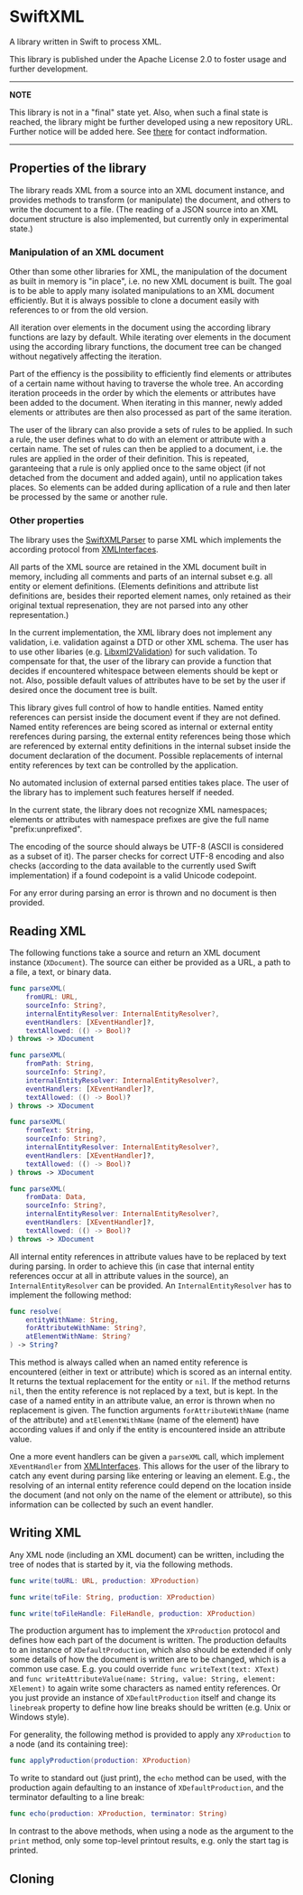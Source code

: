 # SwiftXML

A library written in Swift to process XML.

This library is published under the Apache License 2.0 to foster usage and further development.

---
**NOTE**

This library is not in a "final" state yet. Also, when such a final state is reached, the library might be further developed using a new repository URL. Further notice will be added here. See [there](https://stefanspringer.com) for contact indformation.

---

## Properties of the library

The library reads XML from a source into an XML document instance, and provides methods to transform (or manipulate) the document, and others to write the document to a file. (The reading of a JSON source into an XML document structure is also implemented, but currently only in experimental state.)

### Manipulation of an XML document

Other than some other libraries for XML, the manipulation of the document as built in memory is "in place", i.e. no new XML document is built. The goal is to be able to apply many isolated manipulations to an XML document efficiently. But it is always possible to clone a document easily with references to or from the old version.

All iteration over elements in the document using the according library functions are lazy by default. While iterating over elements in the document using the according library functions, the document tree can be changed without negatively affecting the iteration.

Part of the effiency is the possibility to efficiently find elements or attributes of a certain name without having to traverse the whole tree. An according iteration proceeds in the order by which the elements or attributes have been added to the document. When iterating in this manner, newly added elements or attributes are then also processed as part of the same iteration.

The user of the library can also provide a sets of rules to be applied. In such a rule, the user defines what to do with an element or attribute with a certain name. The set of rules can then be applied to a document, i.e. the rules are applied in the order of their definition. This is repeated, garanteeing that a rule is only applied once to the same object (if not detached from the document and added again), until no application takes places. So elements can be added during apllication of a rule and then later be processed by the same or another rule.

### Other properties

The library uses the [SwiftXMLParser](https://github.com/stefanspringer1/SwiftXMLParser) to parse XML which implements the according protocol from [XMLInterfaces](https://github.com/stefanspringer1/SwiftXMLInterfaces).

All parts of the XML source are retained in the XML document built in memory, including all comments and parts of an internal subset e.g. all entity or element definitions. (Elements definitions and attribute list definitions are, besides their reported element names, only retained as their original textual represenation, they are not parsed into any other representation.) 

In the current implementation, the XML library does not implement any validation, i.e. validation against a DTD or other XML schema. The user has to use other libaries (e.g. [Libxml2Validation](https://github.com/stefanspringer1/Libxml2Validation)) for such validation. To compensate for that, the user of the library can provide a function that decides if encountered whitespace between elements should be kept or not. Also, possible default values of attributes have to be set by the user if desired once the document tree is built.

This library gives full control of how to handle entities. Named entity references can persist inside the document event if they are not defined. Named entity references are being scored as internal or external entity rerefences during parsing, the external entity references being those which are referenced by external entity definitions in the internal subset inside the document declaration of the document. Possible replacements of internal entity references by text can be controlled by the application.

No automated inclusion of external parsed entities takes place. The user of the library has to implement such features herself if needed.

In the current state, the library does not recognize XML namespaces; elements or attributes with namespace prefixes are give the full name "prefix:unprefixed".

The encoding of the source should always be UTF-8 (ASCII is considered as a subset of it). The parser checks for correct UTF-8 encoding and also checks (according to the data available to the currently used Swift implementation) if a found codepoint is a valid Unicode codepoint.

For any error during parsing an error is thrown and no document is then provided.

## Reading XML

The following functions take a source and return an XML document instance (`XDocument`). The source can either be provided as a URL, a path to a file, a text, or binary data.

```Swift
func parseXML(
    fromURL: URL,
    sourceInfo: String?,
    internalEntityResolver: InternalEntityResolver?,
    eventHandlers: [XEventHandler]?,
    textAllowed: (() -> Bool)?
) throws -> XDocument
```

```Swift
func parseXML(
    fromPath: String,
    sourceInfo: String?,
    internalEntityResolver: InternalEntityResolver?,
    eventHandlers: [XEventHandler]?,
    textAllowed: (() -> Bool)?
) throws -> XDocument
```

```Swift
func parseXML(
    fromText: String,
    sourceInfo: String?,
    internalEntityResolver: InternalEntityResolver?,
    eventHandlers: [XEventHandler]?,
    textAllowed: (() -> Bool)?
) throws -> XDocument
```

```Swift
func parseXML(
    fromData: Data,
    sourceInfo: String?,
    internalEntityResolver: InternalEntityResolver?,
    eventHandlers: [XEventHandler]?,
    textAllowed: (() -> Bool)?
) throws -> XDocument
```

All internal entity references in attribute values have to be replaced by text during parsing. In order to achieve this (in case that internal entity references occur at all in attribute values in the source), an `InternalEntityResolver` can be provided. An `InternalEntityResolver` has to implement the following method:

```Swift
func resolve(
    entityWithName: String,
    forAttributeWithName: String?,
    atElementWithName: String?
) -> String?
```

This method is always called when an named entity reference is encountered (either in text or attribute) which is scored as an internal entity. It returns the textual replacement for the entity or `nil`. If the method returns `nil`, then the entity reference is not replaced by a text, but is kept. In the case of a named entity in an attribute value, an error is thrown when no replacement is given. The function arguments `forAttributeWithName` (name of the attribute) and `atElementWithName` (name of the element) have according values if and only if the entity is encountered inside an attribute value.

One a more event handlers can be given a `parseXML` call, which implement `XEventHandler` from [XMLInterfaces](https://github.com/stefanspringer1/SwiftXMLInterfaces). This allows for the user of the library to catch any event during parsing like entering or leaving an element. E.g., the resolving of an internal entity reference could depend on the location inside the document (and not only on the name of the element or attribute), so this information can be collected by such an event handler.

## Writing XML

Any XML node (including an XML document) can be written, including the tree of nodes that is started by it, via the following methods.

```Swift
func write(toURL: URL, production: XProduction)
```

```Swift
func write(toFile: String, production: XProduction)
```

```Swift
func write(toFileHandle: FileHandle, production: XProduction)
```

The production argument has to implement the `XProduction` protocol and defines how each part of the document is written. The production defaults to an instance of `XDefaultProduction`, which also should be extended if only some details of how the document is written are to be changed, which is a common use case. E.g. you could override `func writeText(text: XText)` and `func writeAttributeValue(name: String, value: String, element: XElement)` to again write some characters as named entity references. Or you just provide an instance of `XDefaultProduction` itself and change its `linebreak` property to define how line breaks should be written (e.g. Unix or Windows style).

For generality, the following method is provided to apply any `XProduction` to a node (and its containing tree):

```Swift
func applyProduction(production: XProduction)
```

To write to standard out (just print), the `echo` method can be used, with the production again defaulting to an instance of `XDefaultProduction`, and the terminator defaulting to a line break:

```Swift
func echo(production: XProduction, terminator: String)
```

In contrast to the above methods, when using a node as the argument to the `print` method, only some top-level printout results, e.g. only the start tag is printed.

## Cloning

